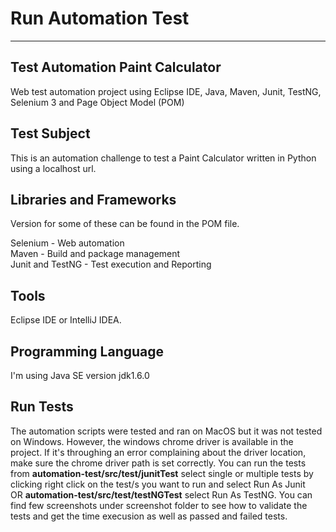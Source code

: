 # Run Automation Test
---
## Test Automation Paint Calculator

Web test automation project using Eclipse IDE, Java, Maven, Junit, TestNG, Selenium 3 and Page Object Model (POM)

## Test Subject

This is an automation challenge to test a Paint Calculator written in Python using a localhost url.

## Libraries and Frameworks

Version for some of these can be found in the POM file.

Selenium - Web automation<br/>
Maven - Build and package management<br/>
Junit and TestNG - Test execution and Reporting<br/>

## Tools

Eclipse IDE or IntelliJ IDEA.

## Programming Language

I'm using Java SE version jdk1.6.0

## Run Tests
The automation scripts were tested and ran on MacOS but it was not tested on Windows. However, the windows  chrome driver is available in the project. If it's throughing an error complaining about the driver location, make sure the chrome driver path is set correctly.
You can run the tests from __automation-test/src/test/junitTest__ select single or multiple tests by clicking right click on the test/s you want to run and select Run As Junit<br/> OR __automation-test/src/test/testNGTest__ select Run As TestNG.
You can find few screenshots under screenshot folder to see how to validate the tests and get the time execusion as well as passed and failed tests.
